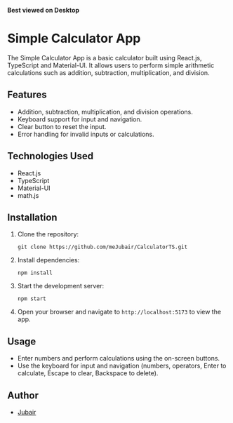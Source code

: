 <!-- SonarCloud Codes Here -->

**Best viewed on Desktop**

# Simple Calculator App

The Simple Calculator App is a basic calculator built using React.js, TypeScript and Material-UI. It allows users to perform simple arithmetic calculations such as addition, subtraction, multiplication, and division.

## Features

- Addition, subtraction, multiplication, and division operations.
- Keyboard support for input and navigation.
- Clear button to reset the input.
- Error handling for invalid inputs or calculations.

## Technologies Used

- React.js
- TypeScript
- Material-UI
- math.js

## Installation

1. Clone the repository:

    ```
    git clone https://github.com/meJubair/CalculatorTS.git
    ```

2. Install dependencies:

    ```
    npm install
    ```

3. Start the development server:

    ```
    npm start
    ```

4. Open your browser and navigate to `http://localhost:5173` to view the app.

## Usage

- Enter numbers and perform calculations using the on-screen buttons.
- Use the keyboard for input and navigation (numbers, operators, Enter to calculate, Escape to clear, Backspace to delete).

<!-- ## Contributing

Contributions are welcome! If you have any suggestions, improvements, or bug fixes, feel free to open an issue or create a pull request. -->

<!-- ## License

This project is licensed under the MIT License - see the [LICENSE](LICENSE) file for details. -->

## Author

- [Jubair](https://github.com/meJubair)

